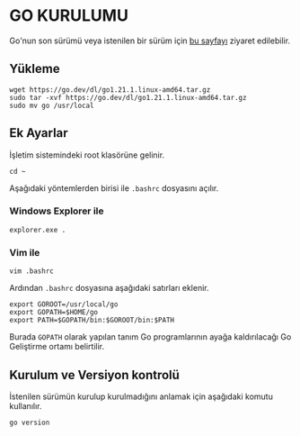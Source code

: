 # GO KURULUMU

Go'nun son sürümü veya istenilen bir sürüm için [bu sayfayı](https://go.dev/dl/) ziyaret edilebilir. 

## Yükleme

```
wget https://go.dev/dl/go1.21.1.linux-amd64.tar.gz
sudo tar -xvf https://go.dev/dl/go1.21.1.linux-amd64.tar.gz
sudo mv go /usr/local
```

## Ek Ayarlar

İşletim sistemindeki root klasörüne gelinir.

```
cd ~
```

Aşağıdaki yöntemlerden birisi ile `.bashrc` dosyasını açılır.

### Windows Explorer ile

```
explorer.exe .
```

### Vim ile

```
vim .bashrc
```

Ardından `.bashrc` dosyasına aşağıdaki satırları eklenir.

```
export GOROOT=/usr/local/go
export GOPATH=$HOME/go
export PATH=$GOPATH/bin:$GOROOT/bin:$PATH
```

Burada `GOPATH` olarak yapılan tanım Go programlarının ayağa kaldırılacağı Go Geliştirme ortamı belirtilir.

## Kurulum ve Versiyon kontrolü

İstenilen sürümün kurulup kurulmadığını anlamak için aşağıdaki komutu kullanılır.

```
go version
```